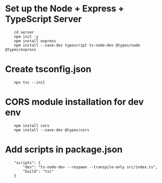 # Set up the Node + Express + TypeScript Server

        cd server
        npm init -y
        npm install express
        npm install --save-dev typescript ts-node-dev @types/node @types/express

# Create tsconfig.json
        npx tsc --init

# CORS module installation for dev env
        npm install cors
        npm install --save-dev @types/cors

# Add scripts in package.json
        "scripts": {
            "dev": "ts-node-dev --respawn --transpile-only src/index.ts",
            "build": "tsc"
        }